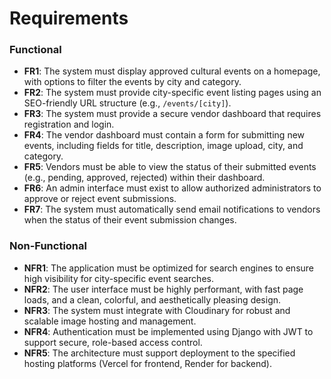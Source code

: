 # Requirements

### Functional

* **FR1**: The system must display approved cultural events on a homepage, with options to filter the events by city and category.
* **FR2**: The system must provide city-specific event listing pages using an SEO-friendly URL structure (e.g., `/events/[city]`).
* **FR3**: The system must provide a secure vendor dashboard that requires registration and login.
* **FR4**: The vendor dashboard must contain a form for submitting new events, including fields for title, description, image upload, city, and category.
* **FR5**: Vendors must be able to view the status of their submitted events (e.g., pending, approved, rejected) within their dashboard.
* **FR6**: An admin interface must exist to allow authorized administrators to approve or reject event submissions.
* **FR7**: The system must automatically send email notifications to vendors when the status of their event submission changes.

### Non-Functional

* **NFR1**: The application must be optimized for search engines to ensure high visibility for city-specific event searches.
* **NFR2**: The user interface must be highly performant, with fast page loads, and a clean, colorful, and aesthetically pleasing design.
* **NFR3**: The system must integrate with Cloudinary for robust and scalable image hosting and management.
* **NFR4**: Authentication must be implemented using Django with JWT to support secure, role-based access control.
* **NFR5**: The architecture must support deployment to the specified hosting platforms (Vercel for frontend, Render for backend).
